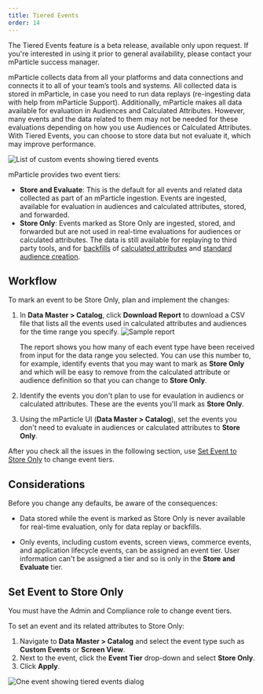 ```yaml
---
title: Tiered Events
order: 14
---
```


<aside>The Tiered Events feature is a beta release, available only upon request. If you're interested in using it prior to general availability, please contact your mParticle success manager.</aside>

mParticle collects data from all your platforms and data connections and connects it to all of your team’s tools and systems. All collected data is stored in mParticle, in case you need to run data replays (re-ingesting data with help from mParticle Support). Additionally, mParticle makes all data available for evaluation in Audiences and Calculated Attributes. However, many events and the data related to them may not be needed for these evaluations depending on how you use Audiences or Calculated Attributes. With Tiered Events, you can choose to store data but not evaluate it, which may improve performance.

![List of custom events showing tiered events](/images/tiered-events/tiered-events-overview.png)

mParticle provides two event tiers: 

* **Store and Evaluate**: This is the default for all events and related data collected as part of an mParticle ingestion. Events are ingested, available for evaluation in audiences and calculated attributes, stored, and forwarded.
* **Store Only**: Events marked as Store Only are ingested, stored, and forwarded but are not used in real-time evaluations for audiences or calculated attributes. The data is still available for replaying to third party tools, and for [backfills](/developers/server/http/#v2bulkeventshistorical) of [calculated attributes](/guides/platform-guide/calculated-attributes/overview/) and [standard audience creation](/guides/platform-guide/audiences/#standard-audiences).

## Workflow

To mark an event to be Store Only, plan and implement the changes:

1. In **Data Master > Catalog**, click **Download Report** to download a CSV file that lists all the events used in calculated attributes and audiences for the time range you specify. 
    ![Sample report](/images/tiered-events/report.png)

    The report shows you how many of each event type have been received from input for the data range you selected. You can use this number to, for example, identify events that you may want to mark as **Store Only** and which will be easy to remove from the calculated attribute or audience definition so that you can change to **Store Only**. 
2. Identify the events you don't plan to use for evaulation in audiencs or calculated attributes. These are the events you'll mark as **Store Only**.
3. Using the mParticle UI (**Data Master > Catalog**), set the events you don't need to evaluate in audiences or calculated attributes to **Store Only**.

After you check all the issues in the following section, use [Set Event to Store Only](#set-event-to-store-only) to change event tiers.

## Considerations

Before you change any defaults, be aware of the consequences:

* Data stored while the event is marked as Store Only is never available for real-time evaluation, only for data replay or backfills. 

* Only events, including custom events, screen views, commerce events, and application lifecycle events, can be assigned an event tier. User information can't be assigned a tier and so is only in the **Store and Evaluate** tier.

## Set Event to Store Only

You must have the Admin and Compliance role to change event tiers.

To set an event and its related attributes to Store Only:

1. Navigate to **Data Master > Catalog** and select the event type such as **Custom Events** or **Screen View**.
2. Next to the event, click the **Event Tier** drop-down and select **Store Only**.
3. Click **Apply**.

![One event showing tiered events dialog](/images/tiered-events/tiered-events-detail.png)

<!-- This will become a full topic named Events but for now contains only the early release content for Tiered Events -->

